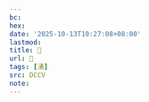 ```yaml
---
bc:
hex:
date: '2025-10-13T10:27:08+08:00'
lastmod:
title: 􂺵
url: 􂺵
tags: [湧]
src: DCCV
note:
---
```

